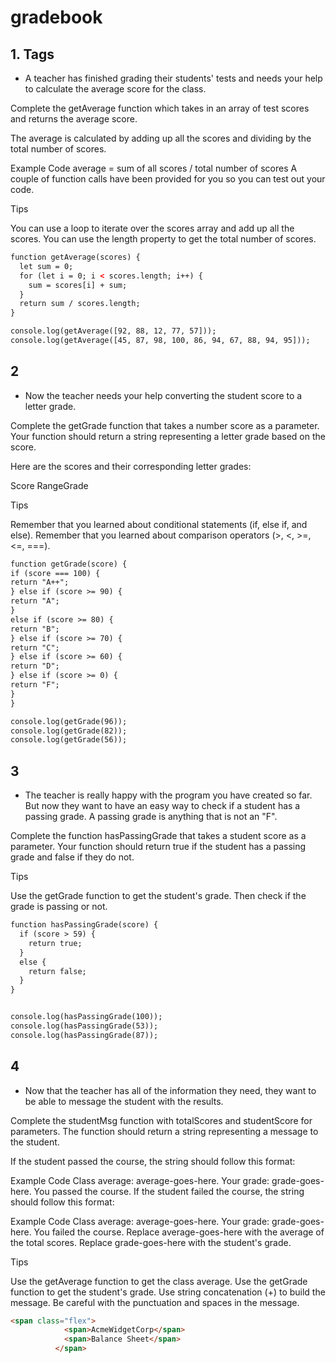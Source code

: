 # gradebook

## 1. Tags

- A teacher has finished grading their students' tests and needs your help to calculate the average score for the class.

Complete the getAverage function which takes in an array of test scores and returns the average score.

The average is calculated by adding up all the scores and dividing by the total number of scores.

Example Code
average = sum of all scores / total number of scores
A couple of function calls have been provided for you so you can test out your code.

Tips

You can use a loop to iterate over the scores array and add up all the scores.
You can use the length property to get the total number of scores.

```html
function getAverage(scores) {
  let sum = 0;
  for (let i = 0; i < scores.length; i++) {
    sum = scores[i] + sum;
  }
  return sum / scores.length;
}

console.log(getAverage([92, 88, 12, 77, 57]));
console.log(getAverage([45, 87, 98, 100, 86, 94, 67, 88, 94, 95]));
```

## 2

- Now the teacher needs your help converting the student score to a letter grade.

Complete the getGrade function that takes a number score as a parameter. Your function should return a string representing a letter grade based on the score.

Here are the scores and their corresponding letter grades:

Score RangeGrade

Tips

Remember that you learned about conditional statements (if, else if, and else).
Remember that you learned about comparison operators (>, <, >=, <=, ===).

```html
function getGrade(score) {
if (score === 100) {
return "A++";
} else if (score >= 90) {
return "A";
}
else if (score >= 80) {
return "B";
} else if (score >= 70) {
return "C";
} else if (score >= 60) {
return "D";
} else if (score >= 0) {
return "F";
} 
}

console.log(getGrade(96));
console.log(getGrade(82));
console.log(getGrade(56));
```

## 3

- The teacher is really happy with the program you have created so far. But now they want to have an easy way to check if a student has a passing grade. A passing grade is anything that is not an "F".

Complete the function hasPassingGrade that takes a student score as a parameter. Your function should return true if the student has a passing grade and false if they do not.

Tips

Use the getGrade function to get the student's grade. Then check if the grade is passing or not.

```html
function hasPassingGrade(score) {
  if (score > 59) {
    return true;
  } 
  else {
    return false;
  }
}


console.log(hasPassingGrade(100));
console.log(hasPassingGrade(53));
console.log(hasPassingGrade(87));
```

## 4

- Now that the teacher has all of the information they need, they want to be able to message the student with the results.

Complete the studentMsg function with totalScores and studentScore for parameters. The function should return a string representing a message to the student.

If the student passed the course, the string should follow this format:

Example Code
Class average: average-goes-here. Your grade: grade-goes-here. You passed the course.
If the student failed the course, the string should follow this format:

Example Code
Class average: average-goes-here. Your grade: grade-goes-here. You failed the course.
Replace average-goes-here with the average of the total scores. Replace grade-goes-here with the student's grade.

Tips

Use the getAverage function to get the class average.
Use the getGrade function to get the student's grade.
Use string concatenation (+) to build the message.
Be careful with the punctuation and spaces in the message.

```html
<span class="flex">
            <span>AcmeWidgetCorp</span>
            <span>Balance Sheet</span>
          </span>
```
